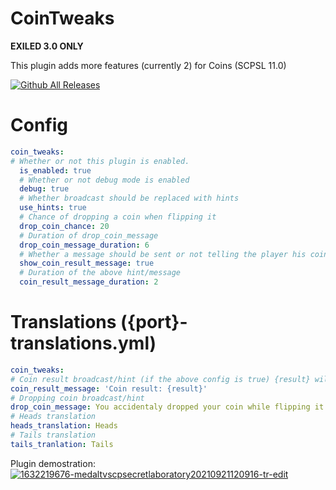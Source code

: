 # CoinTweaks

**EXILED 3.0 ONLY**

This plugin adds more features (currently 2) for Coins (SCPSL 11.0)

[![Github All Releases](https://img.shields.io/github/downloads/GabiRP/CoinTweaks/total?color=red&style=for-the-badge)]()

# Config
```yml
coin_tweaks:
# Whether or not this plugin is enabled.
  is_enabled: true
  # Whether or not debug mode is enabled
  debug: true
  # Whether broadcast should be replaced with hints
  use_hints: true
  # Chance of dropping a coin when flipping it
  drop_coin_chance: 20
  # Duration of drop_coin_message
  drop_coin_message_duration: 6
  # Whether a message should be sent or not telling the player his coin flip result (head/tails)
  show_coin_result_message: true
  # Duration of the above hint/message
  coin_result_message_duration: 2
  ```
  # Translations ({port}-translations.yml)
  ```yml
coin_tweaks:
# Coin result broadcast/hint (if the above config is true) {result} will be replaced with the flip result
  coin_result_message: 'Coin result: {result}'
  # Dropping coin broadcast/hint
  drop_coin_message: You accidentaly dropped your coin while flipping it
  # Heads translation
  heads_translation: Heads
  # Tails translation
  tails_tranlation: Tails
  ```
  
  Plugin demostration:
  [![1632219676-medaltvscpsecretlaboratory20210921120916-tr-edit](https://user-images.githubusercontent.com/57387907/134155458-dd27432e-db40-4b19-8b34-6211349a3e54.gif)](https://medal.tv/clips/65556491/d1337p5lbhT1)
